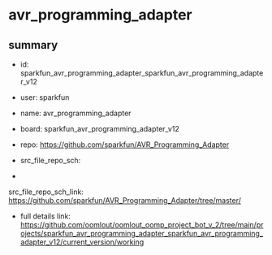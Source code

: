 # avr_programming_adapter
 
## summary 
* id: sparkfun_avr_programming_adapter_sparkfun_avr_programming_adapter_v12
* user: sparkfun
* name: avr_programming_adapter
* board: sparkfun_avr_programming_adapter_v12
* repo: https://github.com/sparkfun/AVR_Programming_Adapter



* src_file_repo_sch: 
*
 src_file_repo_sch_link: https://github.com/sparkfun/AVR_Programming_Adapter/tree/master/
* full details link: https://github.com/oomlout/oomlout_oomp_project_bot_v_2/tree/main/projects/sparkfun_avr_programming_adapter_sparkfun_avr_programming_adapter_v12/current_version/working  






